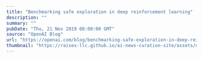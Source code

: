 ```yaml
---
title: "Benchmarking safe exploration in deep reinforcement learning"
description: ""
summary: ""
pubDate: "Thu, 21 Nov 2019 08:00:00 GMT"
source: "OpenAI Blog"
url: "https://openai.com/blog/benchmarking-safe-exploration-in-deep-reinforcement-learning"
thumbnail: "https://raisex-llc.github.io/ai-news-curation-site/assets/openai_logo.png"
---
```


